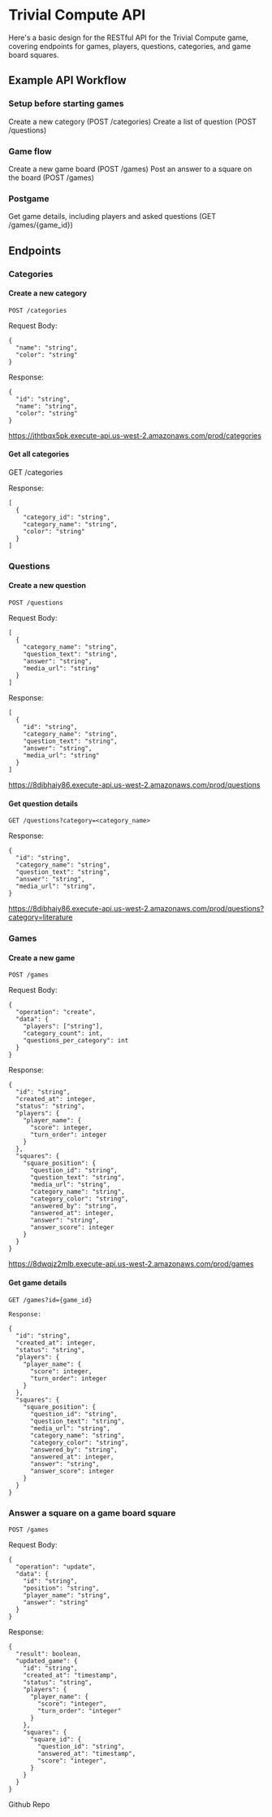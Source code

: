 # Trivial Compute API

Here's a basic design for the RESTful API for the Trivial Compute game, covering endpoints for games, players, questions, categories, and game board squares.

## Example API Workflow
### Setup before starting games

Create a new category (POST /categories)
Create a list of question (POST /questions)

### Game flow

Create a new game board (POST /games)
Post an answer to a square on the board (POST /games)

### Postgame
	
Get game details, including players and asked questions (GET /games/{game_id})

## Endpoints
### Categories
#### Create a new category
```
POST /categories
```
    
Request Body:
```
{
  "name": "string",
  "color": "string"
}
```

Response:
```
{
  "id": "string",
  "name": "string",
  "color": "string"
}
```

https://jthtbqx5pk.execute-api.us-west-2.amazonaws.com/prod/categories 


#### Get all categories

GET /categories


Response:
```
[
  {
    "category_id": "string",
    "category_name": "string",
    "color": "string"
  }
]
```


### Questions

#### Create a new question
```
POST /questions
```

Request Body:
```
[
  {
    "category_name": "string",
    "question_text": "string",
    "answer": "string",
    "media_url": "string"
  }
]
```

Response:

```
[
  {
    "id": "string",
    "category_name": "string",
    "question_text": "string",
    "answer": "string",
    "media_url": "string"
  }
]
```

https://8dibhaiy86.execute-api.us-west-2.amazonaws.com/prod/questions 


#### Get question details
```
GET /questions?category=<category_name>
```

Response:
```
{
  "id": "string",
  "category_name": "string",
  "question_text": "string",
  "answer": "string",
  "media_url": "string",
}
```

https://8dibhaiy86.execute-api.us-west-2.amazonaws.com/prod/questions?category=literature 



### Games
#### Create a new game
```
POST /games
```
 
Request Body:
```
{
  "operation": "create",
  "data": {
    "players": ["string"],
    "category_count": int,
    "questions_per_category": int
  }
}
```

Response:
```
{
  "id": "string",
  "created_at": integer,
  "status": "string",
  "players": {
    "player_name": {
      "score": integer,
      "turn_order": integer
    }
  },
  "squares": {
    "square_position": {
      "question_id": "string",
      "question_text": "string",
      "media_url": "string",
      "category_name": "string",
      "category_color": "string",
      "answered_by": "string",
      "answered_at": integer,
      "answer": "string",
      "answer_score": integer
    }
  }
}
```

https://8dwqjz2mlb.execute-api.us-west-2.amazonaws.com/prod/games


#### Get game details
```
GET /games?id={game_id}
```
```
Response:

{
  "id": "string",
  "created_at": integer,
  "status": "string",
  "players": {
    "player_name": {
      "score": integer,
      "turn_order": integer
    }
  },
  "squares": {
    "square_position": {
      "question_id": "string",
      "question_text": "string",
      "media_url": "string",
      "category_name": "string",
      "category_color": "string",
      "answered_by": "string",
      "answered_at": integer,
      "answer": "string",
      "answer_score": integer
    }
  }
}
```



### Answer a square on a game board square
```
POST /games
```

Request Body:
```
{
  "operation": "update",
  "data": {
    "id": "string",
    "position": "string",
    "player_name": "string",
    "answer": "string"
  }
}
```

Response:
```
{
  "result": boolean,
  "updated_game": {
    "id": "string",
    "created_at": "timestamp",
    "status": "string",
    "players": {
      "player_name": {
        "score": "integer",
        "turn_order": "integer"
      }
    },
    "squares": {
      "square_id": {
        "question_id": "string",
        "answered_at": "timestamp",
        "score": "integer",
      }
    }
  }
}
```




Github Repo
